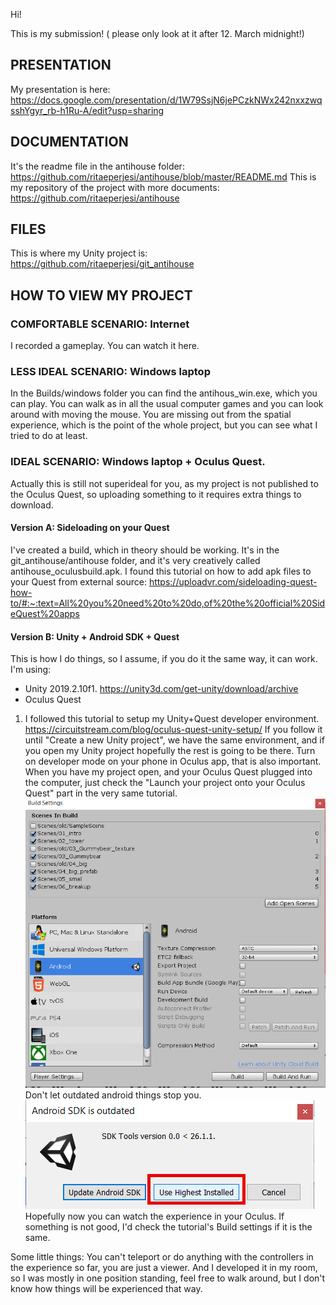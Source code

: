 Hi!

This is my submission! ( please only look at it after 12. March midnight!)

## PRESENTATION
My presentation is here: https://docs.google.com/presentation/d/1W79SsjN6jePCzkNWx242nxxzwqsshYgyr_rb-h1Ru-A/edit?usp=sharing

## DOCUMENTATION
It's the readme file in the antihouse folder: https://github.com/ritaeperjesi/antihouse/blob/master/README.md
This is my repository of the project with more documents: https://github.com/ritaeperjesi/antihouse

## FILES
This is where my Unity project is: https://github.com/ritaeperjesi/git_antihouse

## HOW TO VIEW MY PROJECT
### COMFORTABLE SCENARIO: Internet
I recorded a gameplay. You can watch it here. 

### LESS IDEAL SCENARIO: Windows laptop
In the Builds/windows folder you can find the antihous_win.exe, which you can play. You can walk as in all the usual computer games and you can look around with moving the mouse. You are missing out from the spatial experience, which is the point of the whole project, but you can see what I tried to do at least. 

### IDEAL SCENARIO: Windows laptop + Oculus Quest. 
Actually this is still not superideal for you, as my project is not published to the Oculus Quest, so uploading something to it requires extra things to download.

#### Version A: Sideloading on your Quest
I've created a build, which in theory should be working. It's in the git_antihouse/antihouse folder, and it's very creatively called antihouse_oculusbuild.apk.
I found this tutorial on how to add apk files to your Quest from external source:
https://uploadvr.com/sideloading-quest-how-to/#:~:text=All%20you%20need%20to%20do,of%20the%20official%20SideQuest%20apps

#### Version B: Unity + Android SDK + Quest
This is how I do things, so I assume, if you do it the same way, it can work. 
I'm using: 
- Unity 2019.2.10f1. https://unity3d.com/get-unity/download/archive
- Oculus Quest 
1. I followed this tutorial to setup my Unity+Quest developer environment. https://circuitstream.com/blog/oculus-quest-unity-setup/
 If you follow it until "Create a new Unity project", we have the same environment, and if you open my Unity project hopefully the rest is going to be there.
 Turn on developer mode on your phone in Oculus app, that is also important.
  When you have my project open, and your Oculus Quest plugged into the computer, just check the "Launch your project onto your Oculus Quest" part in the very same tutorial.
 ![buildingsettings](https://github.com/ritaeperjesi/antihouse/blob/master/img/buildsettings.jpg)
  Don't let outdated android things stop you. 
 ![android](https://github.com/ritaeperjesi/antihouse/blob/master/img/androidoutdated.jpg)
 Hopefully now you can watch the experience in your Oculus. 
 If something is not good, I'd check the tutorial's Build settings if it is the same. 
 
 Some little things: You can't teleport or do anything with the controllers in the experience so far, you are just a viewer. And I developed it in my room, so I was mostly in one position standing, feel free to walk around, but I don't know how things will be experienced that way.
  







